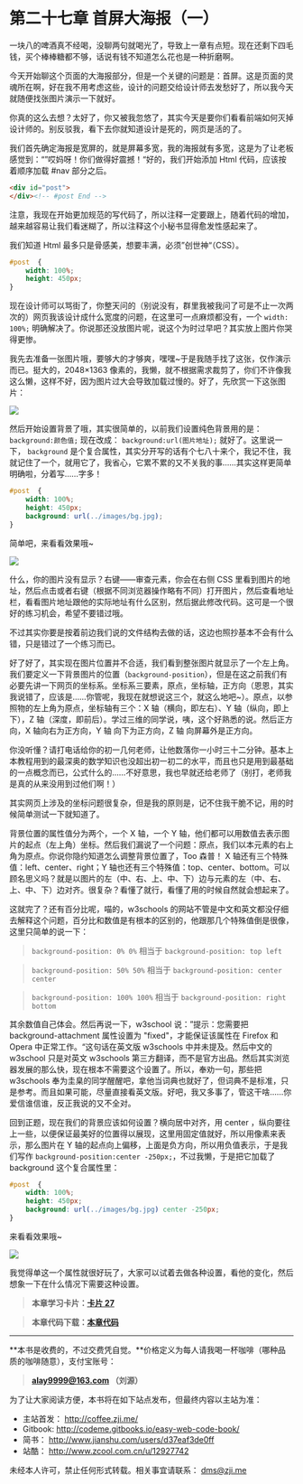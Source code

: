 第二十七章 首屏大海报（一）
===

一块八的啤酒真不经喝，没聊两句就喝光了，导致上一章有点短。现在还剩下四毛钱，买个棒棒糖都不够，话说有钱不知道怎么花也是一种折磨啊。

今天开始聊这个页面的大海报部分，但是一个关键的问题是：首屏。这是页面的灵魂所在啊，好在我不用考虑这些，设计的问题交给设计师去发愁好了，所以我今天就随便找张图片演示一下就好。

你真的这么去想？太好了，你又被我忽悠了，其实今天是要你们看看前端如何灭掉设计师的。别反驳我，看下去你就知道设计是死的，网页是活的了。

我们首先确定海报是宽屏的，就是屏幕多宽，我的海报就有多宽，这是为了让老板感觉到：“”哎妈呀！你们做得好震撼！“好的，我们开始添加 Html 代码，应该按着顺序加载 #nav 部分之后。

```html
<div id="post">
</div><!-- #post End -->
```

注意，我现在开始更加规范的写代码了，所以注释一定要跟上，随着代码的增加，越来越容易让我们看迷糊了，所以注释这个小秘书显得愈发性感起来了。

我们知道 Html 最多只是骨感美，想要丰满，必须”创世神“（CSS）。

```css
#post  {
	width: 100%;
	height: 450px;
}
```

现在设计师可以骂街了，你整天问的（别说没有，群里我被我问了可是不止一次两次的）网页我该设计成什么宽度的问题，在这里可一点麻烦都没有，一个 `width: 100%;` 明确解决了。你说那还没放图片呢，说这个为时过早吧？其实放上图片你哭得更惨。

我先去准备一张图片哦，要够大的才够爽，嘿嘿~于是我随手找了这张，仅作演示而已。挺大的，2048×1363 像素的，我懒，就不根据需求裁剪了，你们不许像我这么懒，这样不好，因为图片过大会导致加载过慢的。好了，先欣赏一下这张图片：

![](imgs/bg.jpg)

然后开始设置背景了哦，其实很简单的，以前我们设置纯色背景用的是： `background:颜色值;` 现在改成： `background:url(图片地址);` 就好了。这里说一下， `background` 是个复合属性，其实分开写的话有个七八十来个，我记不住，我就记住了一个，就用它了，我省心，它累不累的又不关我的事……其实这样更简单明确啦，分着写……字多！

```css
#post  {
	width: 100%;
	height: 450px;
	background: url(../images/bg.jpg);
}
```

简单吧，来看看效果哦~

![](http://coffee.zji.me/imgs/27-1.png)

什么，你的图片没有显示？右键——审查元素，你会在右侧  CSS  里看到图片的地址，然后点击或者右键（根据不同浏览器操作略有不同）打开图片，然后查看地址栏，看看图片地址跟他的实际地址有什么区别，然后据此修改代码。这可是一个很好的练习机会，希望不要错过哦。

不过其实你要是按着前边我们说的文件结构去做的话，这边也照抄基本不会有什么错，只是错过了一个练习而已。

好了好了，其实现在图片位置并不合适，我们看到整张图片就显示了一个左上角。我们要定义一下背景图片的位置（`background-position`），但是在这之前我们有必要先讲一下网页的坐标系。坐标系三要素，原点，坐标轴，正方向（恩恩，其实我说错了，应该是……你管呢，我现在就想说这三个，就这么地吧~）。原点，以参照物的左上角为原点，坐标轴有三个：X 轴（横向，即左右）、Y 轴（纵向，即上下），Z 轴（深度，即前后）。学过三维的同学说，咦，这个好熟悉的说。然后正方向，X  轴向右为正方向，Y 轴 向下为正方向，Z 轴 向屏幕外是正方向。

你没听懂？请打电话给你的初一几何老师，让他数落你一小时三十二分钟。基本上本教程用到的最深奥的数学知识也没超出初一初二的水平，而且也只是用到最基础的一点概念而已，公式什么的……不好意思，我也早就还给老师了（别打，老师我是真的从来没用到过他们啊！）

其实网页上涉及的坐标问题很复杂，但是我的原则是，记不住我干脆不记，用的时候简单测试一下就知道了。

背景位置的属性值分为两个，一个 X 轴，一个 Y 轴，他们都可以用数值去表示图片的起点（左上角）坐标。然后我们漏说了一个问题：原点，我们以本元素的右上角为原点。你说你隐约知道怎么调整背景位置了，Too 森普！ X  轴还有三个特殊值：left、center、right；Y 轴也还有三个特殊值：top、center、bottom。可以顾名思义吗？就是以图片的左（中、右、上、中、下）边与元素的左（中、右、上、中、下）边对齐。很复杂？看懂了就行，看懂了用的时候自然就会想起来了。

这就完了？还有百分比呢，喵的，w3schools 的网站不管是中文和英文都没仔细去解释这个问题，百分比和数值是有根本的区别的，他跟那几个特殊值倒是很像，这里只简单的说一下：

> `background-position: 0% 0%` 相当于 `background-position: top left`

> `background-position: 50% 50%` 相当于 `background-position: center center`

> `background-position: 100% 100%` 相当于 `background-position: right bottom`

其余数值自己体会。然后再说一下，w3school 说：”提示：您需要把 background-attachment 属性设置为 "fixed"，才能保证该属性在 Firefox 和 Opera 中正常工作。“这句话在英文版 w3schools 中并未提及。然后中文的 w3school 只是对英文 w3schools 第三方翻译，而不是官方出品。然后其实浏览器发展的那么快，现在根本不需要这个设置了。所以，奉劝一句，那些把 w3schools 奉为圭臬的同学醒醒吧，拿他当词典也就好了，但词典不是标准，只是参考。而且如果可能，尽量直接看英文版。好吧，我又多事了，管这干啥……你爱信谁信谁，反正我说的又不全对。

回到正题，现在我们的背景应该如何设置？横向居中对齐，用 center ，纵向要往上一些，以便保证最美好的位置得以展现，这里用固定值就好，所以用像素来表示，那么图片在 Y 轴的起点向上偏移，上面是负方向，所以用负值表示，于是我们写作 `background-position:center -250px;`，不过我懒，于是把它加载了 background 这个复合属性里：

```css
#post  {
	width: 100%;
	height: 450px;
	background: url(../images/bg.jpg) center -250px;
}
```

来看看效果哦~

![](http://coffee.zji.me/imgs/27-2.png)

我觉得单这一个属性就很好玩了，大家可以试着去做各种设置，看他的变化，然后想象一下在什么情况下需要这种设置。

> **本章学习卡片：[卡片 27](http://coffee.zji.me/card.html?name=chapter27)**

> **本章代码下载：[本章代码](http://coffee.zji.me/show-code/27.zip)**

---

**本书是收费的，不过交费凭自觉。**价格定义为每人请我喝一杯咖啡（哪种品质的咖啡随意），支付宝账号：

> **alay9999@163.com  （刘源）**

为了让大家阅读方便，本书将在如下站点发布，但最终内容以主站为准：

* 主站首发： http://coffee.zji.me/
* Gitbook: http://codeme.gitbooks.io/easy-web-code-book/
* 简书： http://www.jianshu.com/users/d37eaf3de0ff
* 站酷： http://www.zcool.com.cn/u/12927742

未经本人许可，禁止任何形式转载。相关事宜请联系： dms@zji.me